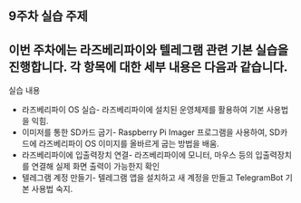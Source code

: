 ## 9주차 실습 주제

이번 주차에는 라즈베리파이와 텔레그램 관련 기본 실습을 진행합니다. 각 항목에 대한 세부 내용은 다음과 같습니다.
---
실습 내용
- 라즈베리파이 OS 실습- 라즈베리파이에 설치된 운영체제를 활용하여 기본 사용법을 익힘.
- 이미저를 통한 SD카드 굽기- Raspberry Pi Imager 프로그램을 사용하여, SD카드에 라즈베리파이 OS 이미지를 올바르게 굽는 방법을 배움.
- 라즈베리파이에 입출력장치 연결- 라즈베리파이에 모니터, 마우스 등의 입출력장치를 연결해 실제 화면 출력이 가능한지 확인
- 텔레그램 계정 만들기- 텔레그램 앱을 설치하고 새 계정을 만들고 TelegramBot 기본 사용법 숙지.
